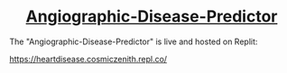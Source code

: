 <h1 align="center">
<strong><u>Angiographic-Disease-Predictor</u></strong>
</h1>

The "Angiographic-Disease-Predictor" is live and hosted on Replit:

https://heartdisease.cosmiczenith.repl.co/
